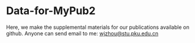 # Data-for-MyPub2

Here, we make the supplemental materials for our publications available on github.
Anyone can send email to me: wjzhou@stu.pku.edu.cn
